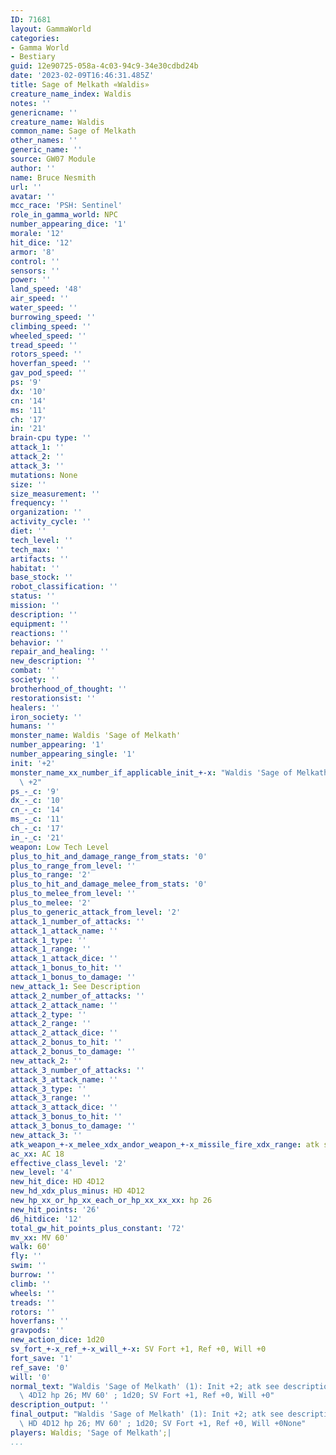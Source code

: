 ```yaml
---
ID: 71681
layout: GammaWorld
categories:
- Gamma World
- Bestiary
guid: 12e90725-058a-4c03-94c9-34e30cdbd24b
date: '2023-02-09T16:46:31.485Z'
title: Sage of Melkath «Waldis»
creature_name_index: Waldis
notes: ''
genericname: ''
creature_name: Waldis
common_name: Sage of Melkath
other_names: ''
generic_name: ''
source: GW07 Module
author: ''
name: Bruce Nesmith
url: ''
avatar: ''
mcc_race: 'PSH: Sentinel'
role_in_gamma_world: NPC
number_appearing_dice: '1'
morale: '12'
hit_dice: '12'
armor: '8'
control: ''
sensors: ''
power: ''
land_speed: '48'
air_speed: ''
water_speed: ''
burrowing_speed: ''
climbing_speed: ''
wheeled_speed: ''
tread_speed: ''
rotors_speed: ''
hoverfan_speed: ''
gav_pod_speed: ''
ps: '9'
dx: '10'
cn: '14'
ms: '11'
ch: '17'
in: '21'
brain-cpu type: ''
attack_1: ''
attack_2: ''
attack_3: ''
mutations: None
size: ''
size_measurement: ''
frequency: ''
organization: ''
activity_cycle: ''
diet: ''
tech_level: ''
tech_max: ''
artifacts: ''
habitat: ''
base_stock: ''
robot_classification: ''
status: ''
mission: ''
description: ''
equipment: ''
reactions: ''
behavior: ''
repair_and_healing: ''
new_description: ''
combat: ''
society: ''
brotherhood_of_thought: ''
restorationsist: ''
healers: ''
iron_society: ''
humans: ''
monster_name: Waldis 'Sage of Melkath'
number_appearing: '1'
number_appearing_single: '1'
init: '+2'
monster_name_xx_number_if_applicable_init_+-x: "Waldis 'Sage of Melkath' (1): Init\
  \ +2"
ps_-_c: '9'
dx_-_c: '10'
cn_-_c: '14'
ms_-_c: '11'
ch_-_c: '17'
in_-_c: '21'
weapon: Low Tech Level
plus_to_hit_and_damage_range_from_stats: '0'
plus_to_range_from_level: ''
plus_to_range: '2'
plus_to_hit_and_damage_melee_from_stats: '0'
plus_to_melee_from_level: ''
plus_to_melee: '2'
plus_to_generic_attack_from_level: '2'
attack_1_number_of_attacks: ''
attack_1_attack_name: ''
attack_1_type: ''
attack_1_range: ''
attack_1_attack_dice: ''
attack_1_bonus_to_hit: ''
attack_1_bonus_to_damage: ''
new_attack_1: See Description
attack_2_number_of_attacks: ''
attack_2_attack_name: ''
attack_2_type: ''
attack_2_range: ''
attack_2_attack_dice: ''
attack_2_bonus_to_hit: ''
attack_2_bonus_to_damage: ''
new_attack_2: ''
attack_3_number_of_attacks: ''
attack_3_attack_name: ''
attack_3_type: ''
attack_3_range: ''
attack_3_attack_dice: ''
attack_3_bonus_to_hit: ''
attack_3_bonus_to_damage: ''
new_attack_3: ''
atk_weapon_+-x_melee_xdx_andor_weapon_+-x_missile_fire_xdx_range: atk see description
ac_xx: AC 18
effective_class_level: '2'
new_level: '4'
new_hit_dice: HD 4D12
new_hd_xdx_plus_minus: HD 4D12
new_hp_xx_or_hp_xx_each_or_hp_xx_xx_xx: hp 26
new_hit_points: '26'
d6_hitdice: '12'
total_gw_hit_points_plus_constant: '72'
mv_xx: MV 60'
walk: 60'
fly: ''
swim: ''
burrow: ''
climb: ''
wheels: ''
treads: ''
rotors: ''
hoverfans: ''
gravpods: ''
new_action_dice: 1d20
sv_fort_+-x_ref_+-x_will_+-x: SV Fort +1, Ref +0, Will +0
fort_save: '1'
ref_save: '0'
will: '0'
normal_text: "Waldis 'Sage of Melkath' (1): Init +2; atk see description; AC 18; HD\
  \ 4D12 hp 26; MV 60' ; 1d20; SV Fort +1, Ref +0, Will +0"
description_output: ''
final_output: "Waldis 'Sage of Melkath' (1): Init +2; atk see description; AC 18;\
  \ HD 4D12 hp 26; MV 60' ; 1d20; SV Fort +1, Ref +0, Will +0None"
players: Waldis; 'Sage of Melkath';|
...
```


